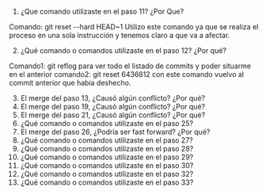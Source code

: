 1. ¿Que comando utilizaste en el paso 11? ¿Por Que?

Comando: git reset --hard HEAD~1
Utilizo este comando ya que se realiza el proceso en una sola instrucción y tenemos claro a que va a afectar.

2. ¿Qué comando o comandos utilizaste en el paso 12? ¿Por qué?

Comando1: git reflog    para ver todo el listado de commits y poder situarme en el anterior
comando2: git reset 6436812 con este comando vuelvo al commit anterior que habia deshecho.

3. El merge del paso 13, ¿Causó algún conflicto? ¿Por qué?
4. El merge del paso 19, ¿Causó algún conflicto? ¿Por qué?
5. El merge del paso 21, ¿Causó algún conflicto? ¿Por qué?
6. ¿Qué comando o comandos utilizaste en el paso 25?
7. El merge del paso 26, ¿Podría ser fast forward? ¿Por qué?
8. ¿Qué comando o comandos utilizaste en el paso 27?
9. ¿Qué comando o comandos utilizaste en el paso 28?
10. ¿Qué comando o comandos utilizaste en el paso 29?
11. ¿Qué comando o comandos utilizaste en el paso 30?
12. ¿Qué comando o comandos utilizaste en el paso 32?
13. ¿Qué comando o comandos utilizaste en el paso 33?
